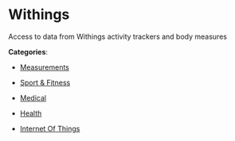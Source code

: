# Withings

Access to data from Withings activity trackers and body measures

**Categories**:

- [Measurements](https://github/apis-list/apis-list#measurements)

- [Sport & Fitness](https://github/apis-list/apis-list#sport-and-fitness)

- [Medical](https://github/apis-list/apis-list#medical)

- [Health](https://github/apis-list/apis-list#health)

- [Internet Of Things](https://github/apis-list/apis-list#internet-of-things)



